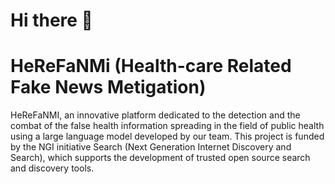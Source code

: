 # Hi there 👋
# HeReFaNMi (Health-care Related Fake News Metigation)

HeReFaNMI, an innovative platform dedicated to the detection and the combat of the false health information spreading in the field of public health using a large language model developed by our team. This project is funded by the NGI initiative Search (Next Generation Internet Discovery and Search), which supports the development of trusted open source search and discovery tools.


<!--

**Here are some ideas to get you started:**

🙋‍♀️ A short introduction - what is your organization all about?
🌈 Contribution guidelines - how can the community get involved?
👩‍💻 Useful resources - where can the community find your docs? Is there anything else the community should know?
🍿 Fun facts - what does your team eat for breakfast?
🧙 Remember, you can do mighty things with the power of [Markdown](https://docs.github.com/github/writing-on-github/getting-started-with-writing-and-formatting-on-github/basic-writing-and-formatting-syntax)
-->
